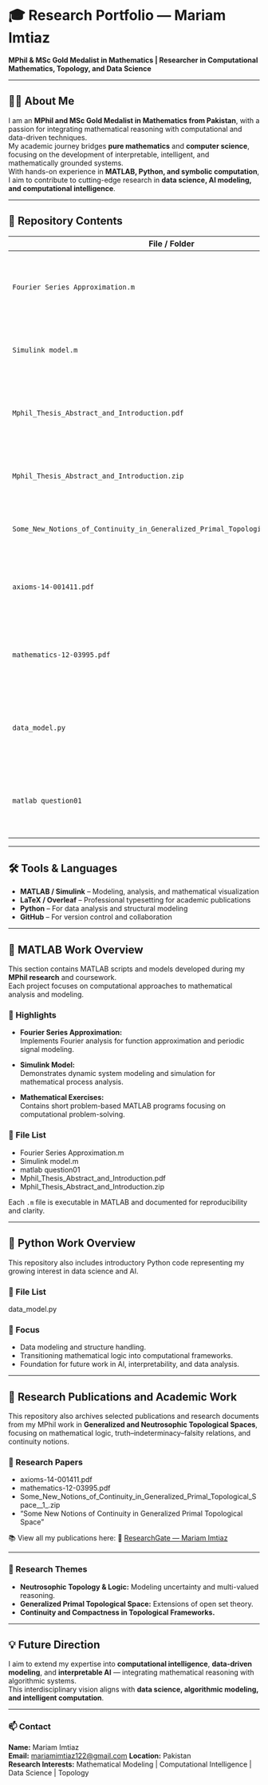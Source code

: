# 🎓 Research Portfolio — Mariam Imtiaz

**MPhil & MSc Gold Medalist in Mathematics | Researcher in Computational Mathematics, Topology, and Data Science**

---

## 👩‍🎓 About Me

I am an **MPhil and MSc Gold Medalist in Mathematics from Pakistan**, with a passion for integrating mathematical reasoning with computational and data-driven techniques.  
My academic journey bridges **pure mathematics** and **computer science**, focusing on the development of interpretable, intelligent, and mathematically grounded systems.  
With hands-on experience in **MATLAB, Python, and symbolic computation**, I aim to contribute to cutting-edge research in **data science, AI modeling, and computational intelligence**.

---

## 📂 Repository Contents  

| File / Folder | Description |
|----------------|-------------|
| `Fourier Series Approximation.m` | MATLAB script implementing Fourier Series approximation for signal analysis. |
| `Simulink model.m` | MATLAB Simulink-based model for system simulation. |
| `Mphil_Thesis_Abstract_and_Introduction.pdf` | Abstract and introduction of my M.Phil. thesis (typeset in LaTeX Overleaf). |
| `Mphil_Thesis_Abstract_and_Introduction.zip` | Complete LaTeX Overleaf files for my M.Phil. thesis. |
| `Some_New_Notions_of_Continuity_in_Generalized_Primal_Topological_Space__1_.zip` | Research paper and supporting materials in LaTeX format. |
| `axioms-14-001411.pdf` | Published research paper related to generalized topology. |
| `mathematics-12-03995.pdf` | Published research article on generalized and primal topological structures. |
| `data_model.py` | Example Python script for representing computational data structures. |
| `matlab question01` | MATLAB-based problems and conceptual exercises for modeling and learning. |

---
## 🛠️ Tools & Languages  
- **MATLAB / Simulink** – Modeling, analysis, and mathematical visualization  
- **LaTeX / Overleaf** – Professional typesetting for academic publications  
- **Python** – For data analysis and structural modeling  
- **GitHub** – For version control and collaboration  

---

## 🧮 MATLAB Work Overview

This section contains MATLAB scripts and models developed during my **MPhil research** and coursework.  
Each project focuses on computational approaches to mathematical analysis and modeling.

### 🔹 Highlights
- **Fourier Series Approximation:**  
  Implements Fourier analysis for function approximation and periodic signal modeling.

- **Simulink Model:**  
  Demonstrates dynamic system modeling and simulation for mathematical process analysis.

- **Mathematical Exercises:**  
  Contains short problem-based MATLAB programs focusing on computational problem-solving.

### 🔹 File List
- Fourier Series Approximation.m
- Simulink model.m
- matlab question01
- Mphil_Thesis_Abstract_and_Introduction.pdf
- Mphil_Thesis_Abstract_and_Introduction.zip

Each `.m` file is executable in MATLAB and documented for reproducibility and clarity.

---

## 🧠 Python Work Overview

This repository also includes introductory Python code representing my growing interest in data science and AI.

### 🔹 File List
data_model.py

### 🔹 Focus
- Data modeling and structure handling.  
- Transitioning mathematical logic into computational frameworks.  
- Foundation for future work in AI, interpretability, and data analysis.

---

## 📘 Research Publications and Academic Work

This repository also archives selected publications and research documents from my MPhil work in **Generalized and Neutrosophic Topological Spaces**, focusing on mathematical logic, truth–indeterminacy–falsity relations, and continuity notions.

### 🔹 Research Papers
- axioms-14-001411.pdf
- mathematics-12-03995.pdf
- Some_New_Notions_of_Continuity_in_Generalized_Primal_Topological_Space__1_.zip
 - “Some New Notions of Continuity in Generalized Primal Topological Space”

📚 View all my publications here:
🔗 [ResearchGate — Mariam Imtiaz](https://www.researchgate.net/profile/Mariam-Imtiaz-5)

---

### 🔹 Research Themes
- **Neutrosophic Topology & Logic:** Modeling uncertainty and multi-valued reasoning.  
- **Generalized Primal Topological Space:** Extensions of open set theory.  
- **Continuity and Compactness in Topological Frameworks.**

---

## 💡 Future Direction

I aim to extend my expertise into **computational intelligence**, **data-driven modeling**, and **interpretable AI** — integrating mathematical reasoning with algorithmic systems.  
This interdisciplinary vision aligns with **data science, algorithmic modeling, and intelligent computation**.

---

### 📫 Contact
**Name:** Mariam Imtiaz  
**Email:** mariamimtiaz122@gmail.com 
**Location:** Pakistan  
**Research Interests:** Mathematical Modeling | Computational Intelligence | Data Science | Topology  
